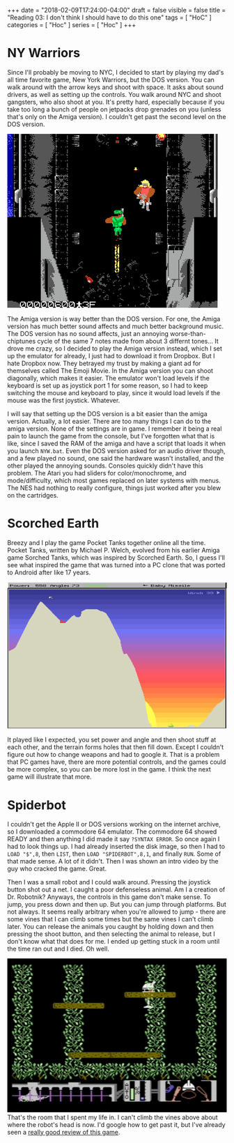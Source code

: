 +++
date = "2018-02-09T17:24:00-04:00"
draft = false
visible = false
title = "Reading 03: I don't think I should have to do this one"
tags = [ "HoC" ]
categories = [ "Hoc" ]
series = [ "Hoc" ]
+++

NY Warriors
==

Since I'll probably be moving to NYC, I decided to start
by playing my dad's all time favorite game, New York Warriors, but the DOS version.
You can walk around with the arrow keys and shoot with space. It asks about sound drivers, as
well as setting up the controls. You walk around NYC and shoot gangsters, who also shoot at you.
It's pretty hard, especially because if you take too long a bunch of people on jetpacks drop
grenades on you (unless that's only on the Amiga version). I couldn't get past the second
level on the DOS version. 

![screenshot](a.png)

The Amiga version is way better than the DOS version. For one, the Amiga version has much
better sound affects and much better background music. The DOS version has no sound affects, just
an annoying worse-than-chiptunes cycle of the same 7 notes made from about 3 differnt tones...
It drove me crazy, so I decided to play the Amiga version instead, which I set up the emulator for
already, I just had to download it from Dropbox. But I hate Dropbox now. They betrayed my trust
by making a giant ad for themselves called The Emoji Movie. In the Amiga version you can shoot
diagonally, which makes it easier. The emulator won't load levels if the keyboard is set up as
joystick port 1 for some reason, so I had to keep switching the mouse and keyboard to play, since
it would load levels if the mouse was the first joystick. Whatever.

I will say that setting up the DOS version is a bit easier than the amiga version. Actually,
a lot easier. There are too many things I can do to the amiga version. None of the settings are
in game. I remember it being a real pain to launch the game from the console, but I've
forgotten what that is like, since I saved the RAM of the amiga and have a script that loads it
when you launch `NYW.bat`. Even the DOS version asked for an audio driver though, and a few played
no sound, one said the hardware wasn't installed, and the other played the annoying sounds.
Consoles quickly didn't have this problem. The Atari you had sliders for color/monochrome,
and mode/difficulty, which most games replaced on later systems with menus. The NES had nothing
to really configure, things just worked after you blew on the cartridges.

Scorched Earth
==

Breezy and I play the game Pocket Tanks together online all the time. Pocket Tanks, written by
Michael P. Welch, evolved from his earlier Amiga game Sorched Tanks, which was inspired by
Scorched Earth. So, I guess I'll see what inspired the game that was turned into a PC clone that
was ported to Android after like 17 years.

![screenshot](b.png)

It played like I expected, you set power and angle and then shoot stuff at each other, and the 
terrain forms holes that then fill down. 
Except I couldn't figure out how to change weapons and had to google
it. That is a problem that PC games have, there are more potential controls, and the games
could be more complex, so you can be more lost in the game. I think the next game will illustrate
that more.

Spiderbot
==
I couldn't get the Apple II or DOS versions working on the internet archive, so I downloaded
a commodore 64 emulator. The commodore 64 showed READY and then anything I did made it say
`?SYNTAX ERROR`. So once again I had to look things up. I had already inserted the disk image,
so then I had to `LOAD "$",8`, then `LIST`, then `LOAD "SPIDERBOT",8,1`, and finally `RUN`.
Some of that made sense. A lot of it didn't. Then I was shown an intro video by the guy who
cracked the game. Great.

Then I was a small robot and I could walk around. Pressing the joystick button shot out a net.
I caught a poor defenseless animal. Am I a creation of Dr. Robotnik? Anyways, the controls
in this game don't make sense. To jump, you press down and then up. But you can jump through
platforms. But not always. It seems really arbitrary when you're allowed to jump - there
are some vines that I can climb some times but the same vines I can't climb later. You can
release the animals you caught by holding down and then pressing the shoot button, and then
selecting the animal to release, but I don't know what that does for me. I ended up getting
stuck in a room until the time ran out and I died. Oh well.

![screenshot](c.png)
That's the room that I spent my life in. I can't climb the vines above about where the robot's head
is now. I'd google how to get past it, but I've already seen a 
[really good review of this game](https://www.youtube.com/watch?v=XZSObFVfI5E).
